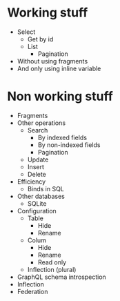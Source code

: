 # Working stuff

- Select
  - Get by id
  - List
    - Pagination
- Without using fragments
- And only using inline variable

# Non working stuff
- Fragments
- Other operations
  - Search
    - By indexed fields
    - By non-indexed fields
    - Pagination
  - Update
  - Insert
  - Delete
- Efficiency
  - Binds in SQL
- Other databases
  - SQLite
- Configuration
  - Table
    - Hide
    - Rename
  - Colum
    - Hide
    - Rename
    - Read only
  - Inflection (plural)
- GraphQL schema introspection
- Inflection
- Federation